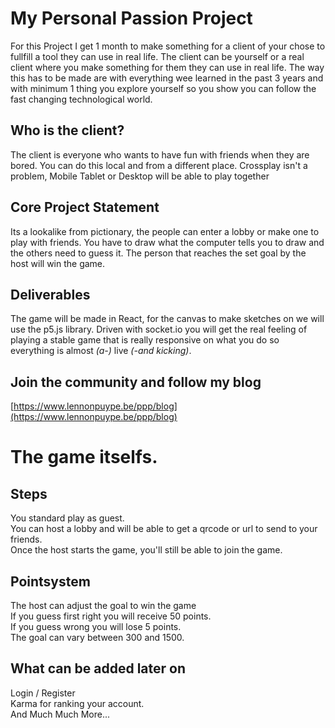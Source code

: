 # My Personal Passion Project
For this Project I get 1 month to make something for a client of your chose to fullfill a tool they can use in real life. The client can be yourself or a real client where you make something for them they can use in real life. The way this has to be made are with everything wee learned in the past 3 years and with minimum 1 thing you explore yourself so you show you can follow the fast changing technological world.

## Who is the client?
The client is everyone who wants to have fun with friends when they are bored. You can do this local and from a different place. Crossplay isn't a problem, Mobile Tablet or Desktop will be able to play together

## Core Project Statement
Its a lookalike from pictionary, the people can enter a lobby or make one to play with friends. You have to draw what the computer tells you to draw and the others need to guess it. The person that reaches the set goal by the host will win the game.

## Deliverables
The game will be made in React, for the canvas to make sketches on we will use the p5.js library. Driven with socket.io you will get the real feeling of playing a stable game that is really responsive on what you do so everything is almost _(a-)_ live _(-and kicking)_.

## Join the community and follow my blog
[https://www.lennonpuype.be/ppp/blog](https://www.lennonpuype.be/ppp/blog)

# The game itselfs.
## Steps
You standard play as guest.
\
You can host a lobby and will be able to get a qrcode or url to send to your friends.
\
Once the host starts the game, you'll still be able to join the game.

## Pointsystem
The host can adjust the goal to win the game
\
If you guess first right you will receive 50 points.
\
If you guess wrong you will lose 5 points.
\
The goal can vary between 300 and 1500.

## What can be added later on
Login / Register
\
Karma for ranking your account.
\
And Much Much More...
